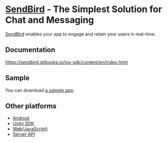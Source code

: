 # [SendBird](http://sendbird.com) - The Simplest Solution for Chat and Messaging
[SendBird](http://sendbird.com) enables your app to engage and retain your users in real-time.

## Documentation
https://sendbird.gitbooks.io/ios-sdk/content/en/index.html

## Sample
You can download [a sample app](https://github.com/smilefam/sendbird-sample).

## Other platforms
* [Android](https://sendbird.gitbooks.io/sendbird-android-sdk/content/en/index.html)
* [Unity SDK](https://sendbird.gitbooks.io/sendbird-unity-sdk/content/en/index.html)
* [Web(JavaScript)](https://sendbird.gitbooks.io/sendbird-web-doc/content/en/index.html)
* [Server API](https://sendbird.gitbooks.io/sendbird-server-api/content/en/index.html)
